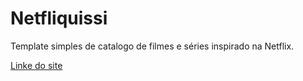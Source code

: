 # Netfliquissi

Template simples de catalogo de filmes e séries inspirado na Netflix.

<a href="https://rian-url.github.io/Netfliquissi/" target="_blank"> Linke do site </a>
